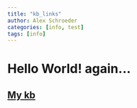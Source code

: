 ```yaml
---
title: "kb_links"
author: Alex Schroeder
categories: [info, test]
tags: [info]
---
```


# Hello World! again...

## [My kb](/Alex_kb/main/README.md)

